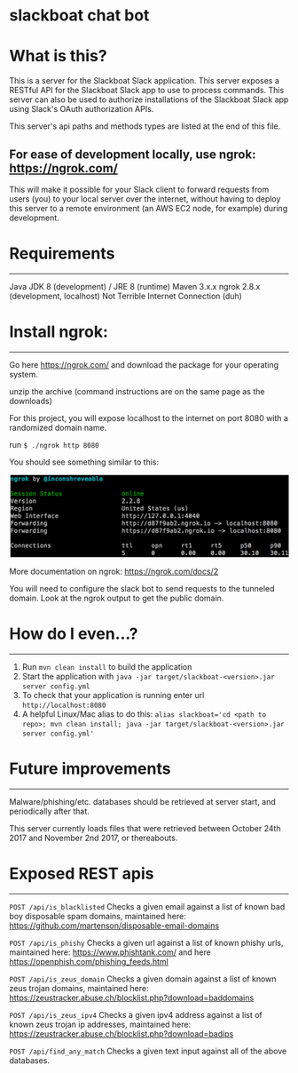 # slackboat chat bot

# What is this?
This is a server for the Slackboat Slack application. This server exposes a RESTful API for the Slackboat Slack app to use to process commands. This server can also be used to authorize installations of the Slackboat Slack app using Slack's OAuth authorization APIs.

This server's api paths and methods types are listed at the end of this file.

For ease of development locally, use ngrok: https://ngrok.com/
---
This will make it possible for your Slack client to forward requests from users (you) to your local server over the internet, without having to deploy this server to a remote environment (an AWS EC2 node, for example) during development.

# Requirements
---
Java JDK 8 (development) / JRE 8 (runtime)
Maven 3.x.x
ngrok 2.8.x (development, localhost)
Not Terrible Internet Connection (duh)

# Install ngrok:
---
Go here https://ngrok.com/ and download the package for your operating system.

unzip the archive (command instructions are on the same page as the downloads)

For this project, you will expose localhost to the internet on port 8080 with a randomized domain name.

run  `$ ./ngrok http 8080`

You should see something similar to this:

![Alt text](/images/ngrok-http-8080.png?raw=true "ngrok http 8080")

More documentation on ngrok: https://ngrok.com/docs/2

You will need to configure the slack bot to send requests to the tunneled domain. Look at the ngrok output to get the public domain.

# How do I even...?
---

1. Run `mvn clean install` to build the application
1. Start the application with `java -jar target/slackboat-<version>.jar server config.yml`
1. To check that your application is running enter url `http://localhost:8080`
1. A helpful Linux/Mac alias to do this: `alias slackboat='cd <path to repo>; mvn clean install; java -jar target/slackboat-<version>.jar server config.yml'`

# Future improvements
---
Malware/phishing/etc. databases should be retrieved at server start, and periodically after that.

This server currently loads files that were retrieved between October 24th 2017 and November 2nd 2017, or thereabouts.

# Exposed REST apis
---
`POST /api/is_blacklisted` Checks a given email against a list of known bad boy disposable spam domains, maintained here: https://github.com/martenson/disposable-email-domains

`POST /api/is_phishy` Checks a given url against a list of known phishy urls, maintained here: https://www.phishtank.com/ and here https://openphish.com/phishing_feeds.html

`POST /api/is_zeus_domain` Checks a given domain against a list of known zeus trojan domains, maintained here: 
https://zeustracker.abuse.ch/blocklist.php?download=baddomains

`POST /api/is_zeus_ipv4` Checks a given ipv4 address against a list of known zeus trojan ip addresses, maintained here:
https://zeustracker.abuse.ch/blocklist.php?download=badips

`POST /api/find_any_match` Checks a given text input against all of the above databases.


